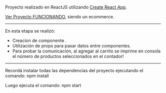 Proyecto realizado en ReactJS utilizando [Create React App](https://github.com/facebook/create-react-app).

[Ver Proyecto FUNCIONANDO](https://agusvigno.github.io/react-ecommerce), siendo un ecommerce.

* ** *** **** ***** **** *** ** * 

En esta etapa se realizó:
* Creacion de componente <ItemCount />.
* Utilización de props para pasar datos entre componentes.
* Para probar la comunicación, al agregar al carrito se imprime en consola el número de productos seleccionados en el contador!

* ** *** **** ***** **** *** ** * 

Recordá instalar todas las dependencias del proyecto ejecutando el comando: npm install

Luego ejecuta el comando: npm start